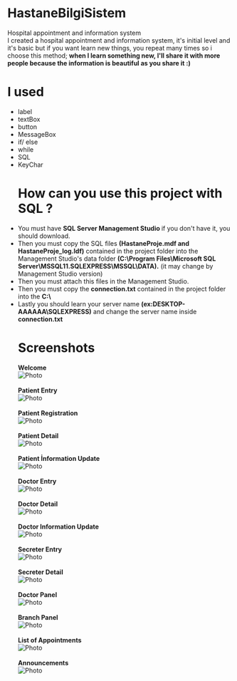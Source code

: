 <h1><strong> HastaneBilgiSistem </strong></h1>
Hospital appointment and information system
<br>
I created a hospital appointment and information system, it's initial level and it's basic but if you want learn new things, you repeat many times so i choose this method; 
<strong>when I learn something new, I'll share it with more people because the information is beautiful as you share it :)</strong>

<h1>I used</h1>
<ul>
<li>label</li>
<li>textBox</li>
<li>button</li>
<li>MessageBox</li>
<li>if/ else</li>
<li>while</li>
<li>SQL</li>
<li>KeyChar</li>
</lu>

<h1>How can you use this project with SQL ?</h1>
<lu>
<li>You must have <strong> SQL Server Management Studio </strong> if you don't have it, you should download.</li>
<li>Then you must copy the SQL files <strong>(HastaneProje.mdf and HastaneProje_log.ldf)</strong> 
contained in the project folder into the Management Studio's data folder <strong>(C:\Program Files\Microsoft SQL Server\MSSQL11.SQLEXPRESS\MSSQL\DATA).</strong> 
(it may change by Management Studio version)</li>
<li>Then you must attach this files in the Management Studio.</li>
<li>Then you must copy the <strong>connection.txt</strong> contained in the project folder into the <strong>C:\</strong></li>
<li>Lastly you should learn your server name <strong>(ex:DESKTOP-AAAAAA\SQLEXPRESS)</strong> and change the server name inside <strong>connection.txt</strong>
</lu>

<h1>Screenshots</h1>
<lu>
<strong>Welcome</strong>
<br>
<img src="https://github.com/mertcansulupinar/HastaneBilgiSistem/blob/master/welcome.png?raw=true" alt="Photo" title="welcome">
<br>
<br>
<strong>Patient Entry</strong>
<br>
<img src="https://github.com/mertcansulupinar/HastaneBilgiSistem/blob/master/patient%20entry.png?raw=true" alt="Photo" title="patient entry">
<br>
<br>
<strong>Patient Registration</strong>
<br>
<img src="https://github.com/mertcansulupinar/HastaneBilgiSistem/blob/master/patient%20registration.png?raw=true" alt="Photo" title="patient registration">
<br>
<br>
<strong>Patient Detail</strong>
<br>
<img src="https://github.com/mertcansulupinar/HastaneBilgiSistem/blob/master/patient%20detail.png?raw=true" alt="Photo" title="patient detail">
<br>
<br>
<strong>Patient İnformation Update</strong>
<br>
<img src="https://github.com/mertcansulupinar/HastaneBilgiSistem/blob/master/patient%20information%20update.png?raw=true" alt="Photo" title="patient information update">
<br>
<br>
<strong>Doctor Entry</strong>
<br>
<img src="https://github.com/mertcansulupinar/HastaneBilgiSistem/blob/master/doctor%20entry.png?raw=true" alt="Photo" title="doctor entry">
<br>
<br>
<strong>Doctor Detail</strong>
<br>
<img src="https://github.com/mertcansulupinar/HastaneBilgiSistem/blob/master/doctor%20detail.png?raw=true" alt="Photo" title="doctor detail">
<br>
<br>
<strong>Doctor Information Update</strong>
<br>
<img src="https://github.com/mertcansulupinar/HastaneBilgiSistem/blob/master/doctor%20information%20update.png?raw=true" alt="Photo" title="doctor information update">
<br>
<br>
<strong>Secreter Entry</strong>
<br>
<img src="https://github.com/mertcansulupinar/HastaneBilgiSistem/blob/master/secreter%20entry.png?raw=true" alt="Photo" title="secreter entry">
<br>
<br>
<strong>Secreter Detail</strong>
<br>
<img src="https://github.com/mertcansulupinar/HastaneBilgiSistem/blob/master/secreter%20detail.png?raw=true" alt="Photo" title="secreter detail">
<br>
<br>
<strong>Doctor Panel</strong>
<br>
<img src="https://github.com/mertcansulupinar/HastaneBilgiSistem/blob/master/doctor%20panel.png?raw=true" alt="Photo" title="doctor panel">
<br>
<br>
<strong>Branch Panel</strong>
<br>
<img src="https://github.com/mertcansulupinar/HastaneBilgiSistem/blob/master/branch%20panel.png?raw=true" alt="Photo" title="branch panel">
<br>
<br>
<strong>List of Appointments</strong>
<br>
<img src="https://github.com/mertcansulupinar/HastaneBilgiSistem/blob/master/list%20of%20appointments.png?raw=true" alt="Photo" title="list of appointments">
<br>
<br>
<strong>Announcements</strong>
<br>
<img src="https://github.com/mertcansulupinar/HastaneBilgiSistem/blob/master/announcements.png?raw=true" alt="Photo" title="announcements">
<br>
<br>
